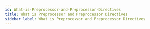 ```yaml
---
id: What-is-Preprocessor-and-Preprocessor-Directives
title: What is Preprocessor and Preprocessor Directives
sidebar_label: What is Preprocessor and Preprocessor Directives
---
```



#
